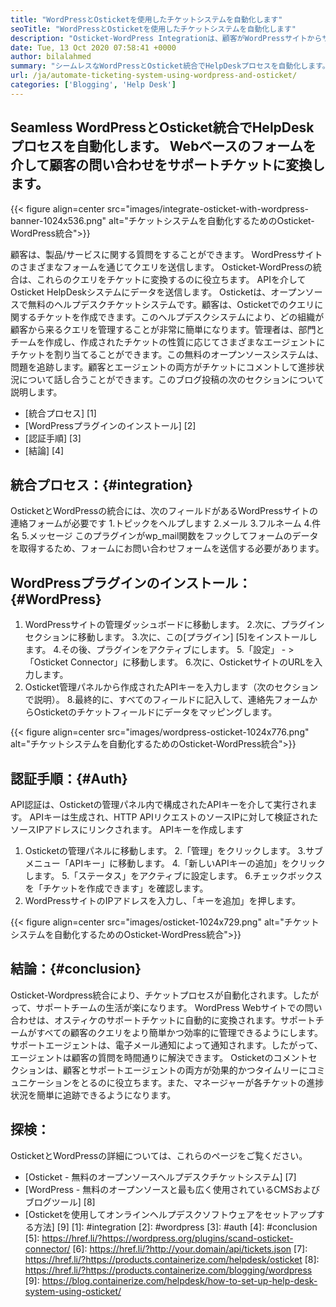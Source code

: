 ```yaml
---
title: "WordPressとOsticketを使用したチケットシステムを自動化します" 
seoTitle: "WordPressとOsticketを使用したチケットシステムを自動化します" 
description: "Osticket-WordPress Integrationは、顧客がWordPressサイトからサポートチケットを生成し、Osticketダッシュボードから管理する方法を提供します。" 
date: Tue, 13 Oct 2020 07:58:41 +0000
author: bilalahmed
summary: "シームレスなWordPressとOsticket統合でHelpDeskプロセスを自動化します。 Webベースのフォームを介して顧客の問い合わせをサポートチケットに変換します。" 
url: /ja/automate-ticketing-system-using-wordpress-and-osticket/
categories: ['Blogging', 'Help Desk']
---
```


## Seamless WordPressとOsticket統合でHelpDeskプロセスを自動化します。 Webベースのフォームを介して顧客の問い合わせをサポートチケットに変換します。

{{< figure align=center src="images/integrate-osticket-with-wordpress-banner-1024x536.png" alt="チケットシステムを自動化するためのOsticket-WordPress統合">}}

顧客は、製品/サービスに関する質問をすることができます。 WordPressサイトのさまざまなフォームを通じてクエリを送信します。 Osticket-WordPressの統合は、これらのクエリをチケットに変換するのに役立ちます。 APIを介してOsticket HelpDeskシステムにデータを送信します。
Osticketは、オープンソースで無料のヘルプデスクチケットシステムです。顧客は、Osticketでのクエリに関するチケットを作成できます。このヘルプデスクシステムにより、どの組織が顧客から来るクエリを管理することが非常に簡単になります。管理者は、部門とチームを作成し、作成されたチケットの性質に応じてさまざまなエージェントにチケットを割り当てることができます。この無料のオープンソースシステムは、問題を追跡します。顧客とエージェントの両方がチケットにコメントして進捗状況について話し合うことができます。このブログ投稿の次のセクションについて説明します。
  * [統合プロセス] [1]
  * [WordPressプラグインのインストール] [2]
  * [認証手順] [3]
  * [結論] [4]

## 統合プロセス：{#integration}
OsticketとWordPressの統合には、次のフィールドがあるWordPressサイトの連絡フォームが必要です
  1.トピックをヘルプします
  2.メール
  3.フルネーム
  4.件名
  5.メッセージ
このプラグインがwp_mail関数をフックしてフォームのデータを取得するため、フォームにお問い合わせフォームを送信する必要があります。

## WordPressプラグインのインストール：{#WordPress}
  1. WordPressサイトの管理ダッシュボードに移動します。
  2.次に、プラグインセクションに移動します。
  3.次に、この[プラグイン] [5]をインストールします。
  4.その後、プラグインをアクティブにします。
  5.「設定」 - >「Osticket Connector」に移動します。
  6.次に、OsticketサイトのURLを入力します。
  7. Osticket管理パネルから作成されたAPIキーを入力します（次のセクションで説明）。
  8.最終的に、すべてのフィールドに記入して、連絡先フォームからOsticketのチケットフィールドにデータをマッピングします。

{{< figure align=center src="images/wordpress-osticket-1024x776.png" alt="チケットシステムを自動化するためのOsticket-WordPress統合">}}


## 認証手順：{#Auth}
API認証は、Osticketの管理パネル内で構成されたAPIキーを介して実行されます。 APIキーは生成され、HTTP APIリクエストのソースIPに対して検証されたソースIPアドレスにリンクされます。 APIキーを作成します
  1. Osticketの管理パネルに移動します。
  2.「管理」をクリックします。
  3.サブメニュー「APIキー」に移動します。
  4.「新しいAPIキーの追加」をクリックします。
  5.「ステータス」をアクティブに設定します。
  6.チェックボックスを「チケットを作成できます」を確認します。
  7. WordPressサイトのIPアドレスを入力し、「キーを追加」を押します。

{{< figure align=center src="images/osticket-1024x729.png" alt="チケットシステムを自動化するためのOsticket-WordPress統合">}}


## 結論：{#conclusion}
Osticket-Wordpress統合により、チケットプロセスが自動化されます。したがって、サポートチームの生活が楽になります。 WordPress Webサイトでの問い合わせは、オスティケのサポートチケットに自動的に変換されます。サポートチームがすべての顧客のクエリをより簡単かつ効率的に管理できるようにします。サポートエージェントは、電子メール通知によって通知されます。したがって、エージェントは顧客の質問を時間通りに解決できます。 Osticketのコメントセクションは、顧客とサポートエージェントの両方が効果的かつタイムリーにコミュニケーションをとるのに役立ちます。また、マネージャーが各チケットの進捗状況を簡単に追跡できるようになります。

## 探検：
OsticketとWordPressの詳細については、これらのページをご覧ください。
  * [Osticket  - 無料のオープンソースヘルプデスクチケットシステム] [7]
  * [WordPress  - 無料のオープンソースと最も広く使用されているCMSおよびブログツール] [8]
  * [Osticketを使用してオンラインヘルプデスクソフトウェアをセットアップする方法] [9]
[1]: #integration
[2]: #wordpress
[3]: #auth
[4]: #conclusion
[5]: https://href.li/?https://wordpress.org/plugins/scand-osticket-connector/
[6]: https://href.li/?http://your.domain/api/tickets.json
[7]: https://href.li/?https://products.containerize.com/helpdesk/osticket
[8]: https://href.li/?https://products.containerize.com/blogging/wordpress
[9]: https://blog.containerize.com/helpdesk/how-to-set-up-help-desk-system-using-osticket/
